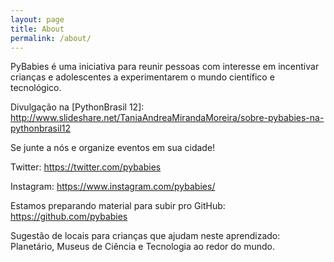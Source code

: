 ```yaml
---
layout: page
title: About
permalink: /about/
---
```


PyBabies é uma iniciativa para reunir pessoas com interesse em incentivar crianças e adolescentes a experimentarem o mundo científico e tecnológico.

Divulgação na [PythonBrasil 12]: http://www.slideshare.net/TaniaAndreaMirandaMoreira/sobre-pybabies-na-pythonbrasil12

Se junte a nós e organize eventos em sua cidade!

Twitter: https://twitter.com/pybabies

Instagram: https://www.instagram.com/pybabies/

Estamos preparando material para subir pro GitHub: https://github.com/pybabies

Sugestão de locais para crianças que ajudam neste aprendizado: Planetário, Museus de Ciência e Tecnologia ao redor do mundo.
